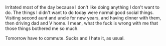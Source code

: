 Irritated most of the day because I don't like doing anything I don't want to do. The things I didn't want to do today were normal good social things. Visiting second aunt and uncle for new years, and having dinner with them, then driving dad and V home. I mean, what the fuck is wrong with me that those things bothered me so much.

Tomorrow have to commute. Sucks and I hate it, as usual.
